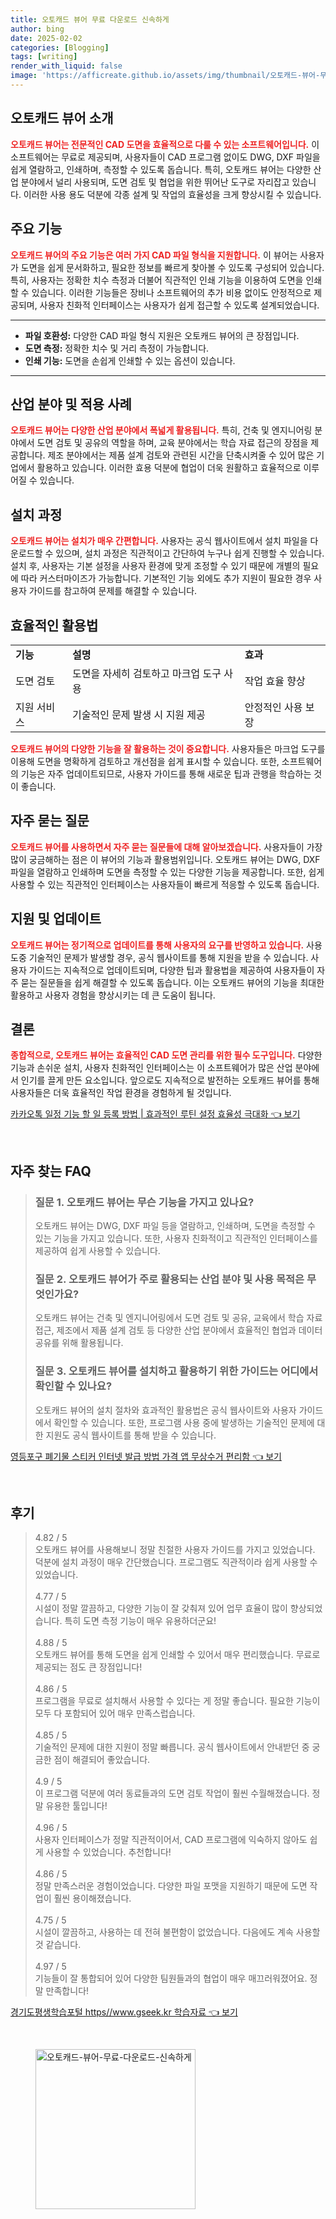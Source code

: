 ```yaml
---
title: 오토캐드 뷰어 무료 다운로드 신속하게
author: bing
date: 2025-02-02
categories: [Blogging]
tags: [writing]
render_with_liquid: false
image: 'https://afficreate.github.io/assets/img/thumbnail/오토캐드-뷰어-무료-다운로드-신속하게.webp'
---
```



<h2 id='오토캐드뷰어소개'>오토캐드 뷰어 소개</h2>

<p><b><span style="color: #ee2323;">오토캐드 뷰어는 전문적인 CAD 도면을 효율적으로 다룰 수 있는 소프트웨어입니다.</span></b> 이 소프트웨어는 무료로 제공되며, 사용자들이 CAD 프로그램 없이도 DWG, DXF 파일을 쉽게 열람하고, 인쇄하며, 측정할 수 있도록 돕습니다. 특히, 오토캐드 뷰어는 다양한 산업 분야에서 널리 사용되며, 도면 검토 및 협업을 위한 뛰어난 도구로 자리잡고 있습니다. 이러한 사용 용도 덕분에 각종 설계 및 작업의 효율성을 크게 향상시킬 수 있습니다.</p>

<h2 id='주요기능'>주요 기능</h2>

<p><b><span style="color: #ee2323;">오토캐드 뷰어의 주요 기능은 여러 가지 CAD 파일 형식을 지원합니다.</span></b> 이 뷰어는 사용자가 도면을 쉽게 문서화하고, 필요한 정보를 빠르게 찾아볼 수 있도록 구성되어 있습니다. 특히, 사용자는 정확한 치수 측정과 더불어 직관적인 인쇄 기능을 이용하여 도면을 인쇄할 수 있습니다. 이러한 기능들은 장비나 소프트웨어의 추가 비용 없이도 안정적으로 제공되며, 사용자 친화적 인터페이스는 사용자가 쉽게 접근할 수 있도록 설계되었습니다.</p>

<hr />

<ul>
    <li><b>파일 호환성:</b> 다양한 CAD 파일 형식 지원은 오토캐드 뷰어의 큰 장점입니다.</li>
    <li><b>도면 측정:</b> 정확한 치수 및 거리 측정이 가능합니다.</li>
    <li><b>인쇄 기능:</b> 도면을 손쉽게 인쇄할 수 있는 옵션이 있습니다.</li>
</ul>

<hr />

<h2 id='산업분야적용'>산업 분야 및 적용 사례</h2>

<p><b><span style="color: #ee2323;">오토캐드 뷰어는 다양한 산업 분야에서 폭넓게 활용됩니다.</span></b> 특히, 건축 및 엔지니어링 분야에서 도면 검토 및 공유의 역할을 하며, 교육 분야에서는 학습 자료 접근의 장점을 제공합니다. 제조 분야에서는 제품 설계 검토와 관련된 시간을 단축시켜줄 수 있어 많은 기업에서 활용하고 있습니다. 이러한 효용 덕분에 협업이 더욱 원활하고 효율적으로 이루어질 수 있습니다.</p>

<h2 id='설치과정'>설치 과정</h2>

<p><b><span style="color: #ee2323;">오토캐드 뷰어는 설치가 매우 간편합니다.</span></b> 사용자는 공식 웹사이트에서 설치 파일을 다운로드할 수 있으며, 설치 과정은 직관적이고 간단하여 누구나 쉽게 진행할 수 있습니다. 설치 후, 사용자는 기본 설정을 사용자 환경에 맞게 조정할 수 있기 때문에 개별의 필요에 따라 커스터마이즈가 가능합니다. 기본적인 기능 외에도 추가 지원이 필요한 경우 사용자 가이드를 참고하여 문제를 해결할 수 있습니다.</p>

<h2 id='효율적인활용법'>효율적인 활용법</h2>

<table>
    <tr>
        <td><b>기능</b></td>
        <td><b>설명</b></td>
        <td><b>효과</b></td>
    </tr>
    <tr>
        <td>도면 검토</td>
        <td>도면을 자세히 검토하고 마크업 도구 사용</td>
        <td>작업 효율 향상</td>
    </tr>
    <tr>
        <td>지원 서비스</td>
        <td>기술적인 문제 발생 시 지원 제공</td>
        <td>안정적인 사용 보장</td>
    </tr>
</table>

<p><b><span style="color: #ee2323;">오토캐드 뷰어의 다양한 기능을 잘 활용하는 것이 중요합니다.</span></b> 사용자들은 마크업 도구를 이용해 도면을 명확하게 검토하고 개선점을 쉽게 표시할 수 있습니다. 또한, 소프트웨어의 기능은 자주 업데이트되므로, 사용자 가이드를 통해 새로운 팁과 관행을 학습하는 것이 좋습니다.</p>

<h2 id='자주묻는질문'>자주 묻는 질문</h2>

<p><b><span style="color: #ee2323;">오토캐드 뷰어를 사용하면서 자주 묻는 질문들에 대해 알아보겠습니다.</span></b> 사용자들이 가장 많이 궁금해하는 점은 이 뷰어의 기능과 활용범위입니다. 오토캐드 뷰어는 DWG, DXF 파일을 열람하고 인쇄하며 도면을 측정할 수 있는 다양한 기능을 제공합니다. 또한, 쉽게 사용할 수 있는 직관적인 인터페이스는 사용자들이 빠르게 적응할 수 있도록 돕습니다.</p>

<h2 id='지원및업데이트'>지원 및 업데이트</h2>

<p><b><span style="color: #ee2323;">오토캐드 뷰어는 정기적으로 업데이트를 통해 사용자의 요구를 반영하고 있습니다.</span></b> 사용 도중 기술적인 문제가 발생할 경우, 공식 웹사이트를 통해 지원을 받을 수 있습니다. 사용자 가이드는 지속적으로 업데이트되며, 다양한 팁과 활용법을 제공하여 사용자들이 자주 묻는 질문들을 쉽게 해결할 수 있도록 돕습니다. 이는 오토캐드 뷰어의 기능을 최대한 활용하고 사용자 경험을 향상시키는 데 큰 도움이 됩니다.</p>

<h2 id='결론'>결론</h2>

<p><b><span style="color: #ee2323;">종합적으로, 오토캐드 뷰어는 효율적인 CAD 도면 관리를 위한 필수 도구입니다.</span></b> 다양한 기능과 손쉬운 설치, 사용자 친화적인 인터페이스는 이 소프트웨어가 많은 산업 분야에서 인기를 끌게 만든 요소입니다. 앞으로도 지속적으로 발전하는 오토캐드 뷰어를 통해 사용자들은 더욱 효율적인 작업 환경을 경험하게 될 것입니다.</p>


<p><a class="click-button" title="카카오톡 일정 기능 할 일 등록 방법 | 효과적인 루틴 설정 효율성 극대화" href="https://afficreate.github.io/posts/%EC%B9%B4%EC%B9%B4%EC%98%A4%ED%86%A1-%EC%9D%BC%EC%A0%95-%EA%B8%B0%EB%8A%A5-%ED%95%A0-%EC%9D%BC-%EB%93%B1%EB%A1%9D-%EB%B0%A9%EB%B2%95-%ED%9A%A8%EA%B3%BC%EC%A0%81%EC%9D%B8-%EB%A3%A8%ED%8B%B4-%EC%84%A4%EC%A0%95-%ED%9A%A8%EC%9C%A8%EC%84%B1-%EA%B7%B9%EB%8C%80%ED%99%94/" rel="dofollow">카카오톡 일정 기능 할 일 등록 방법 | 효과적인 루틴 설정 효율성 극대화 👈 보기</a></p><br>
<h2 id='자주_찾는_FAQ'>자주 찾는 FAQ</h2>
<div itemscope="" itemtype="https://schema.org/FAQPage">
<blockquote>
<div itemscope="" itemprop="mainEntity" itemtype="https://schema.org/Question">
<h3 itemprop="name">질문 1. 오토캐드 뷰어는 무슨 기능을 가지고 있나요?</h3>
<div itemscope="" itemprop="acceptedAnswer" itemtype="https://schema.org/Answer">
<span itemprop="text">
<p>오토캐드 뷰어는 DWG, DXF 파일 등을 열람하고, 인쇄하며, 도면을 측정할 수 있는 기능을 가지고 있습니다. 또한, 사용자 친화적이고 직관적인 인터페이스를 제공하여 쉽게 사용할 수 있습니다.</p>
</span>
</div>
</div>
<div itemscope="" itemprop="mainEntity" itemtype="https://schema.org/Question">
<h3 itemprop="name">질문 2. 오토캐드 뷰어가 주로 활용되는 산업 분야 및 사용 목적은 무엇인가요?</h3>
<div itemscope="" itemprop="acceptedAnswer" itemtype="https://schema.org/Answer">
<span itemprop="text">
<p>오토캐드 뷰어는 건축 및 엔지니어링에서 도면 검토 및 공유, 교육에서 학습 자료 접근, 제조에서 제품 설계 검토 등 다양한 산업 분야에서 효율적인 협업과 데이터 공유를 위해 활용됩니다.</p>
</span>
</div>
</div>
<div itemscope="" itemprop="mainEntity" itemtype="https://schema.org/Question">
<h3 itemprop="name">질문 3. 오토캐드 뷰어를 설치하고 활용하기 위한 가이드는 어디에서 확인할 수 있나요?</h3>
<div itemscope="" itemprop="acceptedAnswer" itemtype="https://schema.org/Answer">
<span itemprop="text">
<p>오토캐드 뷰어의 설치 절차와 효과적인 활용법은 공식 웹사이트와 사용자 가이드에서 확인할 수 있습니다. 또한, 프로그램 사용 중에 발생하는 기술적인 문제에 대한 지원도 공식 웹사이트를 통해 받을 수 있습니다.</p>
</span>
</div>
</div>
</blockquote>
</div>
<p><a class="click-button" title="영등포구 폐기물 스티커 인터넷 발급 방법 가격 앱 무상수거 편리함" href="https://afficreate.github.io/posts/%EC%98%81%EB%93%B1%ED%8F%AC%EA%B5%AC-%ED%8F%90%EA%B8%B0%EB%AC%BC-%EC%8A%A4%ED%8B%B0%EC%BB%A4-%EC%9D%B8%ED%84%B0%EB%84%B7-%EB%B0%9C%EA%B8%89-%EB%B0%A9%EB%B2%95-%EA%B0%80%EA%B2%A9-%EC%95%B1-%EB%AC%B4%EC%83%81%EC%88%98%EA%B1%B0-%ED%8E%B8%EB%A6%AC%ED%95%A8/" rel="dofollow">영등포구 폐기물 스티커 인터넷 발급 방법 가격 앱 무상수거 편리함 👈 보기</a></p><br>
<h2 id='후기'>후기</h2>
<div itemscope itemtype="https://schema.org/Product">
  <blockquote>
  <div itemprop="review" itemscope itemtype="https://schema.org/Review">
      <div itemprop="reviewRating" itemscope itemtype="https://schema.org/Rating"> <span itemprop="ratingValue">4.82</span> / <span itemprop="bestRating">5</span> </div>
      <span itemprop="reviewBody">오토캐드 뷰어를 사용해보니 정말 친절한 사용자 가이드를 가지고 있었습니다. 덕분에 설치 과정이 매우 간단했습니다. 프로그램도 직관적이라 쉽게 사용할 수 있었습니다.</span>
  </div>
  <br>
  <div itemprop="review" itemscope itemtype="https://schema.org/Review">
      <div itemprop="reviewRating" itemscope itemtype="https://schema.org/Rating"> <span itemprop="ratingValue">4.77</span> / <span itemprop="bestRating">5</span> </div>
      <span itemprop="reviewBody">시설이 정말 깔끔하고, 다양한 기능이 잘 갖춰져 있어 업무 효율이 많이 향상되었습니다. 특히 도면 측정 기능이 매우 유용하더군요!</span>
  </div>
  <br>
  <div itemprop="review" itemscope itemtype="https://schema.org/Review">
      <div itemprop="reviewRating" itemscope itemtype="https://schema.org/Rating"> <span itemprop="ratingValue">4.88</span> / <span itemprop="bestRating">5</span> </div>
      <span itemprop="reviewBody">오토캐드 뷰어를 통해 도면을 쉽게 인쇄할 수 있어서 매우 편리했습니다. 무료로 제공되는 점도 큰 장점입니다!</span>
  </div>
  <br>
  <div itemprop="review" itemscope itemtype="https://schema.org/Review">
      <div itemprop="reviewRating" itemscope itemtype="https://schema.org/Rating"> <span itemprop="ratingValue">4.86</span> / <span itemprop="bestRating">5</span> </div>
      <span itemprop="reviewBody">프로그램을 무료로 설치해서 사용할 수 있다는 게 정말 좋습니다. 필요한 기능이 모두 다 포함되어 있어 매우 만족스럽습니다.</span>
  </div>
  <br>
  <div itemprop="review" itemscope itemtype="https://schema.org/Review">
      <div itemprop="reviewRating" itemscope itemtype="https://schema.org/Rating"> <span itemprop="ratingValue">4.85</span> / <span itemprop="bestRating">5</span> </div>
      <span itemprop="reviewBody">기술적인 문제에 대한 지원이 정말 빠릅니다. 공식 웹사이트에서 안내받던 중 궁금한 점이 해결되어 좋았습니다.</span>
  </div>
  <br>
  <div itemprop="review" itemscope itemtype="https://schema.org/Review">
      <div itemprop="reviewRating" itemscope itemtype="https://schema.org/Rating"> <span itemprop="ratingValue">4.9</span> / <span itemprop="bestRating">5</span> </div>
      <span itemprop="reviewBody">이 프로그램 덕분에 여러 동료들과의 도면 검토 작업이 훨씬 수월해졌습니다. 정말 유용한 툴입니다!</span>
  </div>
  <br>
  <div itemprop="review" itemscope itemtype="https://schema.org/Review">
      <div itemprop="reviewRating" itemscope itemtype="https://schema.org/Rating"> <span itemprop="ratingValue">4.96</span> / <span itemprop="bestRating">5</span> </div>
      <span itemprop="reviewBody">사용자 인터페이스가 정말 직관적이어서, CAD 프로그램에 익숙하지 않아도 쉽게 사용할 수 있었습니다. 추천합니다!</span>
  </div>
  <br>
  <div itemprop="review" itemscope itemtype="https://schema.org/Review">
      <div itemprop="reviewRating" itemscope itemtype="https://schema.org/Rating"> <span itemprop="ratingValue">4.86</span> / <span itemprop="bestRating">5</span> </div>
      <span itemprop="reviewBody">정말 만족스러운 경험이었습니다. 다양한 파일 포맷을 지원하기 때문에 도면 작업이 훨씬 용이해졌습니다.</span>
  </div>
  <br>
  <div itemprop="review" itemscope itemtype="https://schema.org/Review">
      <div itemprop="reviewRating" itemscope itemtype="https://schema.org/Rating"> <span itemprop="ratingValue">4.75</span> / <span itemprop="bestRating">5</span> </div>
      <span itemprop="reviewBody">시설이 깔끔하고, 사용하는 데 전혀 불편함이 없었습니다. 다음에도 계속 사용할 것 같습니다.</span>
  </div>
  <br>
  <div itemprop="review" itemscope itemtype="https://schema.org/Review">
      <div itemprop="reviewRating" itemscope itemtype="https://schema.org/Rating"> <span itemprop="ratingValue">4.97</span> / <span itemprop="bestRating">5</span> </div>
      <span itemprop="reviewBody">기능들이 잘 통합되어 있어 다양한 팀원들과의 협업이 매우 매끄러워졌어요. 정말 만족합니다!</span>
  </div>
  </blockquote>
</div>
<p><a class="click-button" title="경기도평생학습포털 https//www.gseek.kr 학습자료" href="https://afficreate.github.io/posts/%EA%B2%BD%EA%B8%B0%EB%8F%84%ED%8F%89%EC%83%9D%ED%95%99%EC%8A%B5%ED%8F%AC%ED%84%B8-httpswww.gseek.kr-%ED%95%99%EC%8A%B5%EC%9E%90%EB%A3%8C/" rel="dofollow">경기도평생학습포털 https//www.gseek.kr 학습자료 👈 보기</a></p><br>
<figure class="image"><img src="https://afficreate.github.io/assets/img/thumbnail/오토캐드-뷰어-무료-다운로드-신속하게.webp" alt="오토캐드-뷰어-무료-다운로드-신속하게" width="256" height="256"></figure>